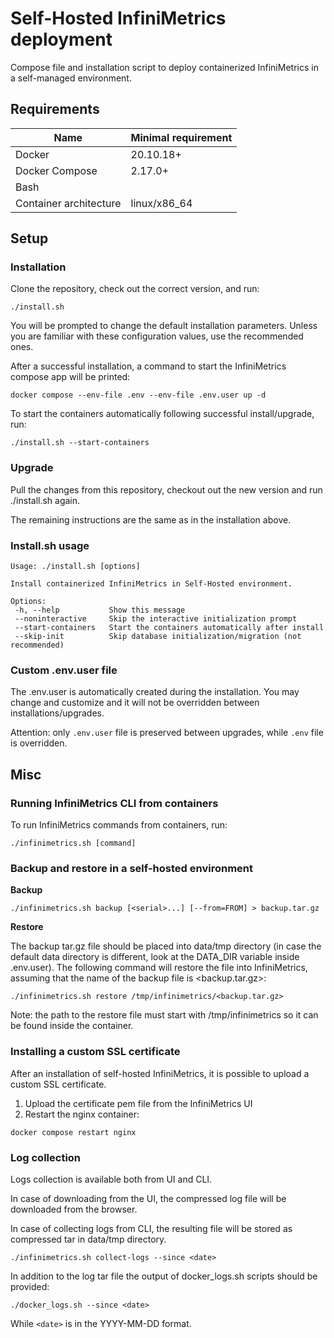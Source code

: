 # Self-Hosted InfiniMetrics deployment

Compose file and installation script to deploy containerized InfiniMetrics in a self-managed environment.

## Requirements

Name | Minimal requirement
--- | --- |
Docker | 20.10.18+	
Docker Compose | 2.17.0+	
Bash |
Container architecture | linux/x86_64

## Setup
### Installation

Clone the repository, check out the correct version, and run:

```
./install.sh
```

You will be prompted to change the default installation parameters. Unless you are familiar with these configuration values, use the recommended ones.

After a successful installation, a command to start the InfiniMetrics compose app will be printed: 

```
docker compose --env-file .env --env-file .env.user up -d
```

To start the containers automatically following successful install/upgrade, run:

```
./install.sh --start-containers
```

### Upgrade 

Pull the changes from this repository, checkout out the new version and run ./install.sh again.

The remaining instructions are the same as in the installation above.

### Install.sh usage

```
Usage: ./install.sh [options]

Install containerized InfiniMetrics in Self-Hosted environment.

Options:
 -h, --help           Show this message
 --noninteractive     Skip the interactive initialization prompt
 --start-containers   Start the containers automatically after install
 --skip-init          Skip database initialization/migration (not recommended)
```

### Custom .env.user file

The .env.user is automatically created during the installation. You may change and customize and it will not be overridden between installations/upgrades.

Attention: only  `.env.user` file is preserved between upgrades, while `.env` file is overridden.

## Misc

### Running InfiniMetrics CLI from containers

To run InfiniMetrics commands from containers, run:

    ./infinimetrics.sh [command]

### Backup and restore in a self-hosted environment

**Backup**

```
./infinimetrics.sh backup [<serial>...] [--from=FROM] > backup.tar.gz
```

**Restore**

The backup tar.gz file should be placed into data/tmp directory (in case the default data directory is different, look at the DATA_DIR variable inside .env.user). The following command will restore the file into InfiniMetrics, assuming that the name of the backup file is <backup.tar.gz>:
```
./infinimetrics.sh restore /tmp/infinimetrics/<backup.tar.gz>
```

Note: the path to the restore file must start with /tmp/infinimetrics so it can be found inside the container.


### Installing a custom SSL certificate

After an installation of self-hosted InfiniMetrics, it is possible to upload a custom SSL certificate.

1. Upload the certificate pem file from the InfiniMetrics UI
2. Restart the nginx container:
```
docker compose restart nginx
```

### Log collection

Logs collection is available both from UI and CLI.

In case of downloading from the UI, the compressed log file will be downloaded from the browser.

In case of collecting logs from CLI, the resulting file will be stored as compressed tar in data/tmp directory.

    ./infinimetrics.sh collect-logs --since <date>

In addition to the log tar file the output of docker_logs.sh scripts should be provided:

    ./docker_logs.sh --since <date>

While `<date>` is in the YYYY-MM-DD format. 
